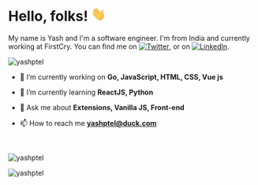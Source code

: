 # Hello, folks! <img src="https://raw.githubusercontent.com/yashptel/yashptel/main/wave.gif" width="30px">

My name is Yash and I'm a software engineer. I'm from India and currently working at FirstCry. You can find me on [![Twitter][1.2]][1],  or on [![LinkedIn][3.2]][3].

<p align="left"> <img src="https://komarev.com/ghpvc/?username=yashptel&label=Profile%20views&color=0e75b6&style=flat" alt="yashptel" /> </p>

- 🔭 I’m currently working on **Go, JavaScript, HTML, CSS, Vue js**

- 🌱 I’m currently learning **ReactJS, Python**

<!-- - 👨‍💻 All of my projects are available at [https://d3ward.github.io/](https://d3ward.github.io/) -->

- 💬 Ask me about **Extensions, Vanilla JS, Front-end**

- 📫 How to reach me **yashptel@duck.com**

<!-- <h3 align="left">Support:</h3> -->
<!-- <p><a href="https://www.buymeacoffee.com/dOWS9cU"> <img align="left" src="https://cdn.buymeacoffee.com/buttons/v2/default-yellow.png" height="50" width="210" alt="d3ward" /></a></p><br><br> -->
<br>
<p style="width:100%"><img align="center" src="https://github-readme-stats.vercel.app/api?username=yashptel&show_icons=true&locale=en" alt="yashptel" /></p>

<p style="width:100%"><img align="left" src="https://github-readme-stats.vercel.app/api/top-langs?username=yashptel&show_icons=true&locale=en&layout=compact" alt="yashptel" /></p>

<!-- links to social media icons -->

<!-- icons with padding -->

[1.1]: http://i.imgur.com/tXSoThF.png (twitter icon with padding)
[2.1]: http://i.imgur.com/0o48UoR.png (github icon with padding)

<!-- icons without padding -->

[1.2]: http://i.imgur.com/wWzX9uB.png (twitter icon without padding)
[2.2]: http://i.imgur.com/9I6NRUm.png (github icon without padding)
[3.2]: https://raw.githubusercontent.com/MartinHeinz/MartinHeinz/master/linkedin-3-16.png (LinkedIn icon without padding)


<!-- links to your social media accounts -->

[1]: https://twitter.com/yashptel99
[2]: https://github.com/yashptel
[3]: https://www.linkedin.com/in/yashptel
